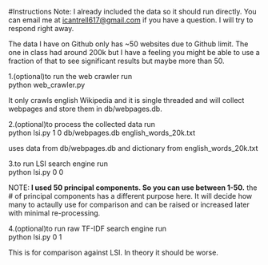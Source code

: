 #Instructions
Note: I already included the data so it should run directly. You can email me at icantrell617@gmail.com if you have a question. I will try to respond right away.

The data I have on Github only has ~50 websites due to Github limit. The one in class had around 200k but I have a feeling you might be able to use a fraction of that to see significant results but maybe more than 50.

1.(optional)to run the web crawler run<br>
python web_crawler.py

It only crawls english Wikipedia and it is single threaded and will collect webpages and store them in db/webpages.db. 

2.(optional)to process the collected data run<br>
python lsi.py <number of principal components to create> 1 0 db/webpages.db english_words_20k.txt

uses data from db/webpages.db and dictionary from english_words_20k.txt

3.to run LSI search engine run<br>
python lsi.py <number of principal components to use> 0 0

NOTE:<b> I used 50 principal components. So you can use between 1-50.</b>
the # of principal components has a different purpose here. It will decide how many to actaully use for comparison and can be raised or increased later with minimal re-processing.

4.(optional)to run raw TF-IDF search engine run<br>
python lsi.py <number of principal components to use> 0 1

This is for comparison against LSI. In theory it should be worse.
